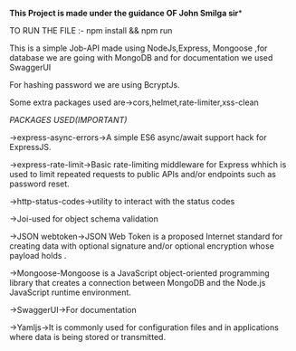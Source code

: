 **This Project is made under the guidance OF John Smilga sir***

TO RUN THE FILE :- npm install && npm run

This is a simple Job-API made using NodeJs,Express, Mongoose ,for database we are going with MongoDB and for documentation we used SwaggerUI

For hashing password we are using BcryptJs.

Some extra packages used are->cors,helmet,rate-limiter,xss-clean

*PACKAGES USED(IMPORTANT)*

->express-async-errors->A  simple ES6 async/await support hack for ExpressJS.

->express-rate-limit->Basic rate-limiting middleware for Express whhich is used to limit repeated requests to public APIs and/or endpoints such as password reset.

->http-status-codes->utility to interact with the status codes

->Joi-used for object schema validation

->JSON webtoken->JSON Web Token is a proposed Internet standard for creating data with optional signature and/or optional encryption whose payload holds .

->Mongoose-Mongoose is a JavaScript object-oriented programming library that creates a connection between MongoDB and the Node.js JavaScript runtime environment.

->SwaggerUI->For documentation

->Yamljs->It is commonly used for configuration files and in applications where data is being stored or transmitted.
